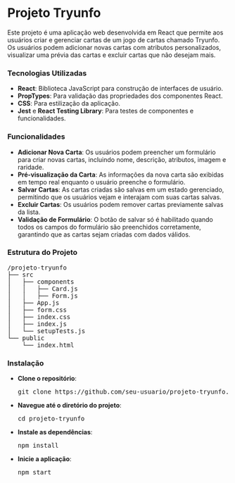# Projeto Tryunfo

<p>Este projeto é uma aplicação web desenvolvida em React que permite aos usuários criar e gerenciar cartas de um jogo de cartas chamado Tryunfo. Os usuários podem adicionar novas cartas com atributos personalizados, visualizar uma prévia das cartas e excluir cartas que não desejam mais.</p>

<h3>Tecnologias Utilizadas</h3>
<ul>
    <li><strong>React</strong>: Biblioteca JavaScript para construção de interfaces de usuário.</li>
    <li><strong>PropTypes</strong>: Para validação das propriedades dos componentes React.</li>
    <li><strong>CSS</strong>: Para estilização da aplicação.</li>
    <li><strong>Jest</strong> e <strong>React Testing Library</strong>: Para testes de componentes e funcionalidades.</li>
</ul>

<h3>Funcionalidades</h3>
<ul>
    <li><strong>Adicionar Nova Carta</strong>: Os usuários podem preencher um formulário para criar novas cartas, incluindo nome, descrição, atributos, imagem e raridade.</li>
    <li><strong>Pré-visualização da Carta</strong>: As informações da nova carta são exibidas em tempo real enquanto o usuário preenche o formulário.</li>
    <li><strong>Salvar Cartas</strong>: As cartas criadas são salvas em um estado gerenciado, permitindo que os usuários vejam e interajam com suas cartas salvas.</li>
    <li><strong>Excluir Cartas</strong>: Os usuários podem remover cartas previamente salvas da lista.</li>
    <li><strong>Validação de Formulário</strong>: O botão de salvar só é habilitado quando todos os campos do formulário são preenchidos corretamente, garantindo que as cartas sejam criadas com dados válidos.</li>
</ul>

<h3>Estrutura do Projeto</h3>
<pre>
/projeto-tryunfo
├── src
│   ├── components
│   │   ├── Card.js
│   │   ├── Form.js
│   ├── App.js
│   ├── form.css
│   ├── index.css
│   ├── index.js
│   └── setupTests.js
└── public
    └── index.html
</pre>

<h3>Instalação</h3>
<ul>
    <li><strong>Clone o repositório</strong>:
        <pre>git clone https://github.com/seu-usuario/projeto-tryunfo.git</pre>
    </li>
    <li><strong>Navegue até o diretório do projeto</strong>:
        <pre>cd projeto-tryunfo</pre>
    </li>
    <li><strong>Instale as dependências</strong>:
        <pre>npm install</pre>
    </li>
    <li><strong>Inicie a aplicação</strong>:
        <pre>npm start</pre>
    </li>
</ul>

